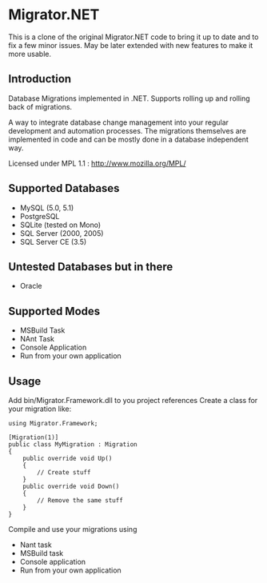 Migrator.NET
==============

This is a clone of the original Migrator.NET code to bring it up to date and to fix a few minor issues.
May be later extended with new features to make it more usable.

## Introduction
Database Migrations implemented in .NET.
Supports rolling up and rolling back of migrations.

A way to integrate database change management into your regular development and automation processes.
The migrations themselves are implemented in code and can be mostly done in a database independent way.

Licensed under MPL 1.1 : http://www.mozilla.org/MPL/

Supported Databases
-------------------
* MySQL (5.0, 5.1)
* PostgreSQL
* SQLite (tested on Mono)
* SQL Server (2000, 2005)
* SQL Server CE (3.5)

Untested Databases but in there
-------------------------------
* Oracle

Supported Modes
---------------
* MSBuild Task
* NAnt Task
* Console Application
* Run from your own application

## Usage

Add bin/Migrator.Framework.dll to you project references
Create a class for your migration like:

    using Migrator.Framework;

    [Migration(1)]
    public class MyMigration : Migration
    {
        public override void Up()
        {
            // Create stuff
        }
        public override void Down()
        {
            // Remove the same stuff
        }
    }


Compile and use your migrations using
- Nant task
- MSBuild task
- Console application
- Run from your own application
